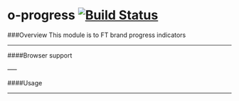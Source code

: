 o-progress [![Build Status](https://travis-ci.org/Financial-Times/o-progress.png?branch=master)](https://travis-ci.org/Financial-Times/o-progress)
======
###Overview
This module is to FT brand progress indicators

---

####Browser support

–––

####Usage

---